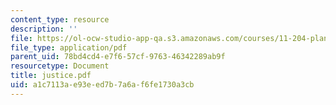 ```yaml
---
content_type: resource
description: ''
file: https://ol-ocw-studio-app-qa.s3.amazonaws.com/courses/11-204-planning-communications-and-digital-media-fall-2004/a1c7113ae93eed7b7a6af6fe1730a3cb_justice.pdf
file_type: application/pdf
parent_uid: 78bd4cd4-e7f6-57cf-9763-46342289ab9f
resourcetype: Document
title: justice.pdf
uid: a1c7113a-e93e-ed7b-7a6a-f6fe1730a3cb
---
```

